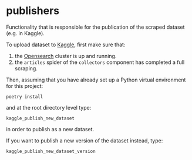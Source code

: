 # publishers

Functionality that is responsible for the publication of the scraped dataset (e.g. in Kaggle).

To upload dataset to [Kaggle](https://www.kaggle.com/), first make sure that: 

1. the [Opensearch](https://opensearch.org/) cluster is up and running.
2. the ``articles`` spider of the ``collectors`` component has completed a full scraping.

Then, assuming that you have already set up a Python virtual environment for this project:

```shell
poetry install
```

and at the root directory level type:

```shell
kaggle_publish_new_dataset
```

in order to publish as a new dataset.

If you want to publish a new version of the dataset instead, type:

```shell
kaggle_publish_new_dataset_version
```
